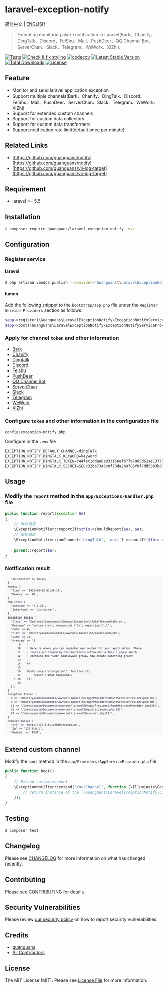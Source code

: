 # laravel-exception-notify

[简体中文](README.md) | [ENGLISH](README-EN.md)

> Exception monitoring alarm notification in Laravel(Bark、Chanify、DingTalk、Discord、FeiShu、Mail、PushDeer、QQ Channel Bot、ServerChan、Slack、Telegram、WeWork、XiZhi).

[![Tests](https://github.com/guanguans/laravel-exception-notify/workflows/Tests/badge.svg)](https://github.com/guanguans/laravel-exception-notify/actions)
[![Check & fix styling](https://github.com/guanguans/laravel-exception-notify/workflows/Check%20&%20fix%20styling/badge.svg)](https://github.com/guanguans/laravel-exception-notify/actions)
[![codecov](https://codecov.io/gh/guanguans/laravel-exception-notify/branch/main/graph/badge.svg?token=URGFAWS6S4)](https://codecov.io/gh/guanguans/laravel-exception-notify)
[![Latest Stable Version](https://poser.pugx.org/guanguans/laravel-exception-notify/v)](//packagist.org/packages/guanguans/laravel-exception-notify)
[![Total Downloads](https://poser.pugx.org/guanguans/laravel-exception-notify/downloads)](//packagist.org/packages/guanguans/laravel-exception-notify)
[![License](https://poser.pugx.org/guanguans/laravel-exception-notify/license)](//packagist.org/packages/guanguans/laravel-exception-notify)

## Feature

* Monitor and send laravel application exception
* Support multiple channels(Bark、Chanify、DingTalk、Discord、FeiShu、Mail、PushDeer、ServerChan、Slack、Telegram、WeWork、XiZhi)
* Support for extended custom channels
* Support for custom data collectors
* Support for custom data transformers
* Support notification rate limit(default once per minute)

## Related Links

* [https://github.com/guanguans/notify](https://github.com/guanguans/notify)
* [https://github.com/guanguans/yii-log-target](https://github.com/guanguans/yii-log-target)

## Requirement

* laravel >= 5.5

## Installation

```bash
$ composer require guanguans/laravel-exception-notify -vvv
```

## Configuration

### Register service

#### laravel

```bash
$ php artisan vendor:publish --provider="Guanguans\\LaravelExceptionNotify\\ExceptionNotifyServiceProvider"
```

#### lumen

Add the following snippet to the `bootstrap/app.php` file under the `Register Service Providers` section as follows:

```php
$app->register(\Guanguans\LaravelExceptionNotify\ExceptionNotifyServiceProvider::class);
$app->boot(\Guanguans\LaravelExceptionNotify\ExceptionNotifyServiceProvider::class);
```

### Apply for channel `token` and other information

* [Bark](https://github.com/Finb/Bark)
* [Chanify](https://github.com/chanify?type=source)
* [Dingtalk](https://developers.dingtalk.com/document/app/custom-robot-access)
* [Discord](https://discord.com/developers/docs/resources/webhook#edit-webhook-message)
* [Feishu](https://www.feishu.cn/hc/zh-CN/articles/360024984973)
* [PushDeer](http://pushdeer.com)
* [QQ Channel Bot](https://bot.q.qq.com/wiki/develop/api/openapi/message/post_messages.html)
* [ServerChan](https://sct.ftqq.com)
* [Slack](https://api.slack.com/messaging/webhooks)
* [Telegram](https://core.telegram.org/bots/api#sendmessage)
* [WeWork](https://work.weixin.qq.com/help?doc_id=13376)
* [XiZhi](https://xz.qqoq.net/#/index)

### Configure `token` and other information in the configuration file

`config/exception-notify.php`

Configure in the `.env` file

```dotenv
EXCEPTION_NOTIFY_DEFAULT_CHANNEL=dingTalk
EXCEPTION_NOTIFY_DINGTALK_KEYWORD=keyword
EXCEPTION_NOTIFY_DINGTALK_TOKEN=c44fec1ddaa8a833156efb77b7865d62ae13775418030d94d
EXCEPTION_NOTIFY_DINGTALK_SECRET=SECc32bb7345c0f73da2b9786f0f7dd5083bd768a29b82
```

## Usage

### Modify the `report` method in the `app/Exceptions/Handler.php` file

```php
public function report(Exception $e)
{
    // 默认通道
    \ExceptionNotifier::reportIf($this->shouldReport($e), $e);
    // 指定通道
    \ExceptionNotifier::onChannel('dingTalk', 'mail')->reportIf($this->shouldReport($e), $e);

    parent::report($e);
}
```

### Notification result

![xiZhi](docs/xiZhi.jpg)

## Extend custom channel

Modify the `boot` method in the `app/Providers/AppServiceProvider.php` file

```php
public function boot()
{
    // Extend custom channel
    \ExceptionNotifier::extend('YourChannel', function (\Illuminate\Contracts\Container\Container $container){
        // return instance of the `\Guanguans\LaravelExceptionNotify\Contracts\Channel`.          
    });
}
```

## Testing

```bash
$ composer test
```

## Changelog

Please see [CHANGELOG](CHANGELOG.md) for more information on what has changed recently.

## Contributing

Please see [CONTRIBUTING](.github/CONTRIBUTING.md) for details.

## Security Vulnerabilities

Please review [our security policy](../../security/policy) on how to report security vulnerabilities.

## Credits

* [guanguans](https://github.com/guanguans)
* [All Contributors](../../contributors)

## License

The MIT License (MIT). Please see [License File](LICENSE) for more information.
